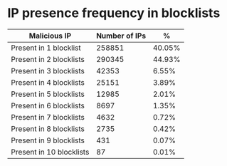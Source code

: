 # IP presence frequency in blocklists
| Malicious IP | Number of IPs | % |
|----|----|----|
| Present in 1 blocklist | 258851 | 40.05% |
| Present in 2 blocklists | 290345 | 44.93% |
| Present in 3 blocklists | 42353 | 6.55% |
| Present in 4 blocklists | 25151 | 3.89% |
| Present in 5 blocklists | 12985 | 2.01% |
| Present in 6 blocklists | 8697 | 1.35% |
| Present in 7 blocklists | 4632 | 0.72% |
| Present in 8 blocklists | 2735 | 0.42% |
| Present in 9 blocklists | 431 | 0.07% |
| Present in 10 blocklists | 87 | 0.01% |
